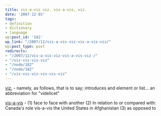 ```yaml
---
title: vis-a-vis viz. vis-a-vis, viz.
date: '2007-12-03'
tags:
- definition
- dictionary
- language
wp:post_id: '182'
wp_link: "/2007/12/vis-a-vis-viz-vis-a-vis-viz/"
wp:post_type: post
redirects:
- "/2007/12/vis-a-vis-viz-vis-a-vis-viz-/"
- "/viz-vis-vis-viz"
- "/node/182"
- "/node/182"
- "/vis-vis-viz-vis-vis-viz"
---
```


[viz.](http://en.wiktionary.org/wiki/viz) - namely, as follows, that is to say; introduces and element or list... an abbreviation for "videlicet"

[vis-a-vis](http://en.wiktionary.org/wiki/viz) - (1) face to face with another (2) In relation to or compared with: Canada's role vis-a-vis the United States in Afghanistan (3) as opposed to
